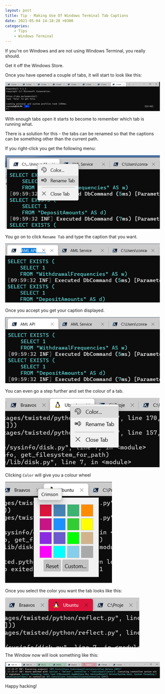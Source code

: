 ```yaml
---
layout: post
title: Tip - Making Use Of Windows Terminal Tab Captions
date: 2021-05-04 14:18:28 +0300
categories:
    - Tips
    - Windows Terminal
---
```

If you're on Windows and are not using Windows Terminal, you really should.

Get it off the Windows Store.

Once you have opened a couple of tabs, it will start to look like this:

![](../images/2021/05/WindowsTerminal.png)

With enough tabs open it starts to become to remember which tab is running what.

There is a solution for this - the tabs can be renamed so that the captions can be something other than the current path.

If you right-click you get the following menu:

![](../images/2021/05/TerminalMenu1.png)

You go on to click `Rename Tab` and type the caption that you want.

![](../images/2021/05/WindowsTerminal-2.png)

Once you accept you get your caption displayed.

![](../images/2021/05/WindowsTerminal-3.png)

You can even go a step further and set the colour of a tab.

![](../images/2021/05/WindowsTerminal-4.png)

Clicking `Color` will give you a colour wheel

![](../images/2021/05/WindowsTerminal-5.png)

Once you select the color you want the tab looks like this:

![](../images/2021/05/WindowsTerminal-6.png)

The Window now will look something like this:

![](../images/2021/05/WindowsTerminal-7.png)

Happy hacking!